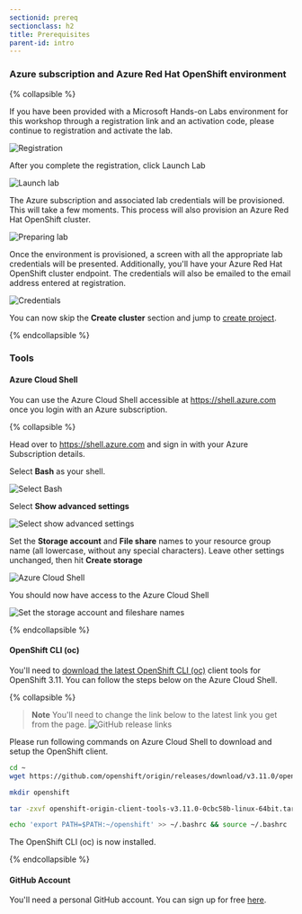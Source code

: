 ```yaml
---
sectionid: prereq
sectionclass: h2
title: Prerequisites
parent-id: intro
---
```


### Azure subscription and Azure Red Hat OpenShift environment

{% collapsible %}

If you have been provided with a Microsoft Hands-on Labs environment for this workshop through a registration link and an activation code, please continue to registration and activate the lab.

![Registration](media/managedlab/0-registration.png)

After you complete the registration, click Launch Lab

![Launch lab](media/managedlab/1-launchlab.png)

The Azure subscription and associated lab credentials will be provisioned. This will take a few moments. This process will also provision an Azure Red Hat OpenShift cluster.

![Preparing lab](media/managedlab/2-preparinglab.png)

Once the environment is provisioned, a screen with all the appropriate lab credentials will be presented. Additionally, you'll have your Azure Red Hat OpenShift cluster endpoint. The credentials will also be emailed to the email address entered at registration.

![Credentials](media/managedlab/3-credentials.png)

You can now skip the **Create cluster** section and jump to [create project](#createproject).

{% endcollapsible %}

### Tools

#### Azure Cloud Shell

You can use the Azure Cloud Shell accessible at <https://shell.azure.com> once you login with an Azure subscription.

{% collapsible %}

Head over to <https://shell.azure.com> and sign in with your Azure Subscription details.

Select **Bash** as your shell.

![Select Bash](media/cloudshell/0-bash.png)

Select **Show advanced settings**

![Select show advanced settings](media/cloudshell/1-mountstorage-advanced.png)

Set the **Storage account** and **File share** names to your resource group name (all lowercase, without any special characters). Leave other settings unchanged, then hit **Create storage**

![Azure Cloud Shell](media/cloudshell/2-storageaccount-fileshare.png)

You should now have access to the Azure Cloud Shell

![Set the storage account and fileshare names](media/cloudshell/3-cloudshell.png)

{% endcollapsible %}

#### OpenShift CLI (oc)

You'll need to [download the latest OpenShift CLI (oc)](https://github.com/openshift/origin/releases/tag/v3.11.0) client tools for OpenShift 3.11. You can follow the steps below on the Azure Cloud Shell.

{% collapsible %}

> **Note** You'll need to change the link below to the latest link you get from the page.
> ![GitHub release links](media/github-oc-release.png)

Please run following commands on Azure Cloud Shell to download and setup the OpenShift client.

```sh
cd ~
wget https://github.com/openshift/origin/releases/download/v3.11.0/openshift-origin-client-tools-v3.11.0-0cbc58b-linux-64bit.tar.gz

mkdir openshift

tar -zxvf openshift-origin-client-tools-v3.11.0-0cbc58b-linux-64bit.tar.gz -C openshift --strip-components=1

echo 'export PATH=$PATH:~/openshift' >> ~/.bashrc && source ~/.bashrc

```

The OpenShift CLI (oc) is now installed.

{% endcollapsible %}

#### GitHub Account
You'll need a personal GitHub account. You can sign up for free [here](https://github.com/join).
